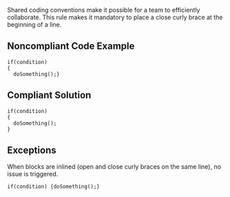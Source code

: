 Shared coding conventions make it possible for a team to efficiently collaborate. This rule makes it mandatory to place a close curly brace at the beginning of a line.
 
## Noncompliant Code Example

    if(condition)
    {
      doSomething();}

## Compliant Solution

    if(condition)
    {
      doSomething();
    }

## Exceptions
 
When blocks are inlined (open and close curly braces on the same line), no issue is triggered.

    if(condition) {doSomething();}